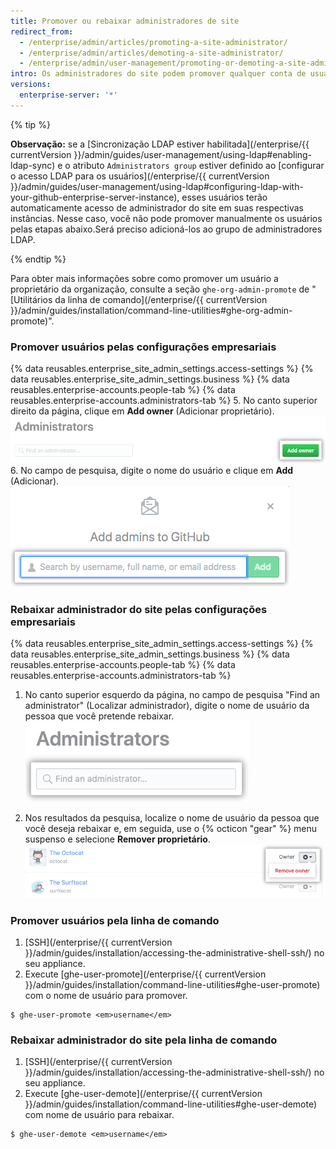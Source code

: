 ```yaml
---
title: Promover ou rebaixar administradores de site
redirect_from:
  - /enterprise/admin/articles/promoting-a-site-administrator/
  - /enterprise/admin/articles/demoting-a-site-administrator/
  - /enterprise/admin/user-management/promoting-or-demoting-a-site-administrator
intro: Os administradores do site podem promover qualquer conta de usuário como administrador do site e rebaixar administradores do site para usuários regulares.
versions:
  enterprise-server: '*'
---
```


{% tip %}

**Observação:** se a [Sincronização LDAP estiver habilitada](/enterprise/{{ currentVersion }}/admin/guides/user-management/using-ldap#enabling-ldap-sync) e o atributo `Administrators group` estiver definido ao [configurar o acesso LDAP para os usuários](/enterprise/{{ currentVersion }}/admin/guides/user-management/using-ldap#configuring-ldap-with-your-github-enterprise-server-instance), esses usuários terão automaticamente acesso de administrador do site em suas respectivas instâncias. Nesse caso, você não pode promover manualmente os usuários pelas etapas abaixo.Será preciso adicioná-los ao grupo de administradores LDAP.

{% endtip %}

Para obter mais informações sobre como promover um usuário a proprietário da organização, consulte a seção `ghe-org-admin-promote` de "[Utilitários da linha de comando](/enterprise/{{ currentVersion }}/admin/guides/installation/command-line-utilities#ghe-org-admin-promote)".

### Promover usuários pelas configurações empresariais

{% data reusables.enterprise_site_admin_settings.access-settings %}
{% data reusables.enterprise_site_admin_settings.business %}
{% data reusables.enterprise-accounts.people-tab %}
{% data reusables.enterprise-accounts.administrators-tab %}
5. No canto superior direito da página, clique em **Add owner** (Adicionar proprietário). ![Botão para adicionar administrador](/assets/images/help/business-accounts/business-account-add-admin-button.png)
6. No campo de pesquisa, digite o nome do usuário e clique em **Add** (Adicionar). ![Campo de pesquisa para adicionar administrador](/assets/images/help/business-accounts/business-account-search-to-add-admin.png)

### Rebaixar administrador do site pelas configurações empresariais

{% data reusables.enterprise_site_admin_settings.access-settings %}
{% data reusables.enterprise_site_admin_settings.business %}
{% data reusables.enterprise-accounts.people-tab %}
{% data reusables.enterprise-accounts.administrators-tab %}
1. No canto superior esquerdo da página, no campo de pesquisa "Find an administrator" (Localizar administrador), digite o nome de usuário da pessoa que você pretende rebaixar. ![Campo de pesquisa para localizar administrador](/assets/images/help/business-accounts/business-account-search-for-admin.png)

1. Nos resultados da pesquisa, localize o nome de usuário da pessoa que você deseja rebaixar e, em seguida, use o {% octicon "gear" %} menu suspenso e selecione **Remover proprietário**. ![Remover da opção empresa](/assets/images/help/business-accounts/demote-admin-button.png)

### Promover usuários pela linha de comando

1. [SSH](/enterprise/{{ currentVersion }}/admin/guides/installation/accessing-the-administrative-shell-ssh/) no seu appliance.
2. Execute [ghe-user-promote](/enterprise/{{ currentVersion }}/admin/guides/installation/command-line-utilities#ghe-user-promote) com o nome de usuário para promover.
  ```shell
  $ ghe-user-promote <em>username</em>
  ```

### Rebaixar administrador do site pela linha de comando

1. [SSH](/enterprise/{{ currentVersion }}/admin/guides/installation/accessing-the-administrative-shell-ssh/) no seu appliance.
2. Execute [ghe-user-demote](/enterprise/{{ currentVersion }}/admin/guides/installation/command-line-utilities#ghe-user-demote) com nome de usuário para rebaixar.
  ```shell
  $ ghe-user-demote <em>username</em>
  ```
